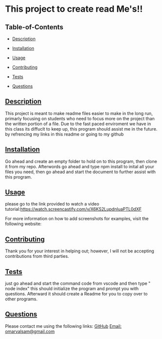 
  # This project to create read Me's!!
  
   
  ## Table-of-Contents
  * [Description](#description)
  * [Installation](#installation)
  * [Usage](#usage)
   
  * [Contributing](#contributing)
  * [Tests](#tests)
  * [Questions](#questions)
  
  ## [Description](#table-of-contents)
  This project is meant to make readme files easier to make in the long run, primarly focusing on students who need to focus more on the project than the written portion of a file.
  Due to the fast paced enviroment we have in this class its diffuclt to keep up, this program should assist me in the future.
  by refrencing my links in this readme or going to my github
  ## [Installation](#table-of-contents)
  Go ahead and create an empty folder to hold on to this program, then clone it from my repo. Afterwords go ahead and type npm install to inital all your files you need, then go ahead and start the document to further assist with this program. 
  ## [Usage](#table-of-contents)
  please go to the link provided to watch a video tutorial:https://watch.screencastify.com/v/X6KS2LupdnIuaPTL0dXF
  
  For more information on how to add screenshots for examples, visit the following website:
  
  
  
   
  ## [Contributing](#table-of-contents)
  
  
  Thank you for your interest in helping out; however, I will not be accepting contributions from third parties.
    
  ## [Tests](#table-of-contents)
  just go ahead and start the command code from vscode and then type " node index" this should initialize the program and prompt you with questions. Afterward it should create a Readme for you to copy over to other programs. 
  ## [Questions](#table-of-contents)
  Please contact me using the following links:
  [GitHub](https://github.com/omarvalsam)
  [Email: omarvalsam@gmail.com](mailto:omarvalsam@gmail.com)
